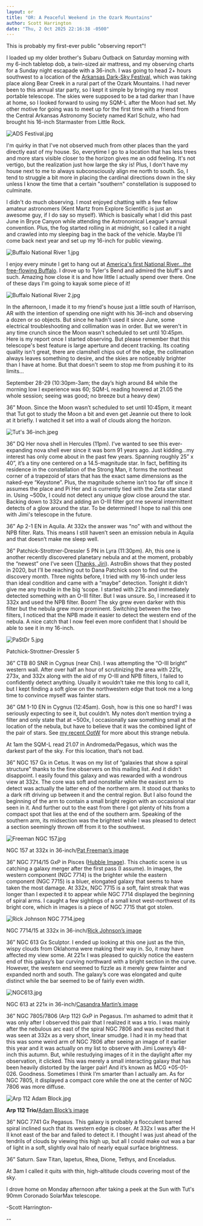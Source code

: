 ```yaml
---
layout: or
title: "OR: A Peaceful Weekend in the Ozark Mountains"
author: Scott Harrington
date: "Thu, 2 Oct 2025 22:16:38 -0500"
---
```

This is probably my first-ever public "observing report"!

I loaded up my older brother's Subaru Outback on Saturday morning with my 6-inch tabletop dob, a twin-sized air mattress, and my observing charts for a Sunday night escapade with a 36-inch. I was going to head 2+ hours southwest to a location of the [Arkansas Dark-Sky Festival,](https://darkskyarkansas.org/darkskyfestival/) which was taking place along Bear Creek in a rural part of the Ozark Mountains. I had never been to this annual star party, so I kept it simple by bringing my most portable telescope. The skies were supposed to be a tad darker than I have at home, so I looked forward to using my SQM-L after the Moon had set. My other motive for going was to meet up for the first time with a friend from the Central Arkansas Astronomy Society named Karl Schulz, who had brought his 16-inch Starmaster from Little Rock.

![ADS Festival.jpg](assets/bfc4b1e8d0df7991156062431d0bac5a0584fd37.jpeg)  

I'm quirky in that I've not observed much from other places than the yard directly east of my house. So, everytime I go to a location that has less trees and more stars visible closer to the horizon gives me an odd feeling. It's not vertigo, but the realization just how large the sky is! Plus, I don't have my house next to me to always subconsciously align me north to south. So, I tend to struggle a bit more in placing the cardinal directions down in the sky unless I know the time that a certain "southern" constellation is supposed to culminate.

I didn't do much observing. I most enjoyed chatting with a few fellow amateur astronomers (Kent Martz from Explore Scientific is just an awesome guy, if I do say so myself). Which is basically what I did this past June in Bryce Canyon while attending the Astronomical League's annual convention. Plus, the fog started rolling in at midnight, so I called it a night and crawled into my sleeping bag in the back of the vehicle. Maybe I'll come back next year and set up my 16-inch for public viewing.

![Buffalo National River 1.jpg](assets/59f96eb9695d111ab96716735a7633ec4f7b50b0.jpeg)

I enjoy every minute I get to hang out at [America's first National River...the free-flowing Buffalo](https://www.nps.gov/buff/index.htm). I drove up to Tyler's Bend and admired the bluff's and such. Amazing how close it is and how little I actually spend over there. One of these days I'm going to kayak some piece of it!

![Buffalo National River 2.jpg](assets/0f8fb3b4da5305ca45ec7d1d1aa823ce73c679a8.jpeg)

In the afternoon, I made it to my friend's house just a little south of Harrison, AR with the intention of spending one night with his 36-inch and observing a dozen or so objects. But since he hadn't used it since June, some electrical troubleshooting and collimation was in order. But we weren't in any time crunch since the Moon wasn't scheduled to set until 10:45pm. Here is my report once I started observing. But please remember that this telescope's best feature is large aperture and decent tracking. Its coating quality isn't great, there are clamshell chips out of the edge, the collimation always leaves something to desire, and the skies are noticeably brighter than I have at home. But that doesn't seem to stop me from pushing it to its limits...  

September 28-29 (10:30pm-3am; the day’s high around 84 while the morning low I experience was 60; SQM-L reading hovered at 21.05 the whole session; seeing was good; no breeze but a heavy dew) 

36” Moon. Since the Moon wasn’t scheduled to set until 10:45pm, it meant that Tut got to study the Moon a bit and even get Jeannie out there to look at it briefly. I watched it set into a wall of clouds along the horizon.

![Tut's 36-inch.jpeg](assets/8f51caec2ad9e484e22c39459842d2a55b0750c8.jpeg)

36” <x-dso>DQ Her</x-dso> nova shell in Hercules (11pm). I’ve wanted to see this ever-expanding nova shell ever since it was born 91 years ago. Just kidding…my interest has only come about in the past few years. Spanning roughly 25” x 40”, it’s a tiny one centered on a 14.5-magnitude star. In fact, befitting its residence in the constellation of the Strong Man, it forms the northeast corner of a trapezoid of stars that has the exact same dimensions as the naked-eye “Keystone”. Plus, the magnitude scheme isn’t too far off since it assumes the place and Pi Her and is currently tied with the Zeta star stand in. Using ~500x, I could not detect any unique glow close around the star. Backing down to 332x and adding an O-III filter got me several intermittent detects of a glow around the star. To be determined! I hope to nail this one with Jimi's telescope in the future.

36” <x-dso simbad="PN Ap 2-1">Ap 2-1</x-dso> EN in Aquila. At 332x the answer was “no” with and without the NPB filter. Rats. This means I still haven’t seen an emission nebula in Aquila and that doesn’t make me sleep well.

36” <x-dso simbad="PN PaStDr 5">Patchick-Strottner-Dressler 5</x-dso> PN in Lyra (11:30pm). Ah, this one is another recently discovered planetary nebula and at the moment, probably the “newest” one I’ve seen ([Thanks, Jiri](https://www.cloudynights.com/topic/976949-pastdr-5-planetary-nebula-candidate-in-lyra/)). AstroBin shows that they posted in 2020, but I’ll be reaching out to Dana Patchick soon to find out the discovery month. Three nights before, I tried with my 16-inch under less than ideal condition and came with a “maybe” detection. Tonight it didn’t give me any trouble in the big ‘scope. I started with 221x and immediately detected something with an O-III filter. But I was unsure. So, I increased it to 332x and used the NPB filter. Boom! The sky grew even darker with this filter but the nebula grew more prominent. Switching between the two filters, I noticed that the NPB made it easier to detect the western end of the nebula. A nice catch that I now feel even more confident that I should be able to see it in my 16-inch.

![PaStDr 5.jpg](assets/912380619e80fb4de124bcf469949a7a64213920.jpeg)

Patchick-Strottner-Dressler 5

36” <x-dso>CTB 80</x-dso> SNR in Cygnus (near Chi). I was attempting the “O-III bright” western wall. After over half an hour of scrutinizing the area with 221x, 273x, and 332x along with the aid of my O-III and NPB filters, I failed to confidently detect anything. Usually it wouldn’t take me this long to call it, but I kept finding a soft glow on the northwestern edge that took me a long time to convince myself was fainter stars.

36” <x-dso>GM 1-10</x-dso> EN in Cygnus (12:45am). Gosh, how is this one so hard? I was seriously expecting to see it, but couldn’t. My notes don’t mention trying a filter and only state that at ~500x, I occasionally saw something small at the location of the nebula, but have to believe that it was the combined light of the pair of stars. See [my recent OotW](https://www.deepskyforum.com/showthread.php?1873-Object-of-the-Week-September-28th-2025-%E2%80%93-Gyulbudaghian-Magakian-1-10) for more about this strange nebula.

At 1am the SQM-L read 21.07 in Andromeda/Pegasus, which was the darkest part of the sky. For this location, that’s not bad.

36” <x-dso>NGC 157</x-dso> Gx in Cetus. It was on my list of “galaxies that show a spiral structure” thanks to the fine observers on this mailing list. And it didn’t disappoint. I easily found this galaxy and was rewarded with a wondrous view at 332x. The core was soft and nonstellar while the easiest arm to detect was actually the latter end of the northern arm. It stood out thanks to a dark rift driving up between it and the central region. But I also found the beginning of the arm to contain a small bright region with an occasional star seen in it. And further out to the east from there I got plenty of hits from a compact spot that lies at the end of the southern arm. Speaking of the southern arm, its midsection was the brightest while I was pleased to detect a section seemingly thrown off from it to the southwest.

![Freeman NGC 157.jpg](assets/fcd3a8afab57f6f6a8c623663fd597abfc98f6dc.jpeg)

NGC 157 at 332x in 36-inch/[Pat Freeman’s image](http://www.astro-pat.com/Galaxies/NGC157-22-110912.htm)

36” <x-dso>NGC 7714</x-dso>/15 GxP in Pisces ([Hubble Image](https://sci.esa.int/web/hubble/-/55344-the-tell-tale-signs-of-a-galactic-merger-heic1503)). This chaotic scene is us catching a galaxy merger after the first pass (I assume). In images, the western component (NGC 7714) is the brighter while the eastern component (NGC 7715) is a bluer, elongated galaxy that seems to have taken the most damage. At 332x, NGC 7715 is a soft, faint streak that was longer than I expected it to appear while NGC 7714 displayed the beginning of spiral arms. I caught a few sightings of a small knot west-northwest of its bright core, which in images is a piece of NGC 7715 that got stolen.

![Rick Johnson NGC 7714.jpeg](assets/4b497c0480a94a7d6ea032721c8a776ae37db8c2.jpeg)

NGC 7714/15 at 332x in 36-inch/[Rick Johnson’s image](https://images.mantrapskies.com/catalog/ARP-GALAXIES/ARP284-NGC7714-NGC7715/index.htm)

36” <x-dso>NGC 613</x-dso> Gx Sculptor. I ended up looking at this one just as the thin, wispy clouds from Oklahoma were making their way in. So, it may have affected my view some. At 221x I was pleased to quickly notice the eastern end of this galaxy’s bar curving northward with a bright section in the curve. However, the western end seemed to fizzle as it merely grew fainter and expanded north and south. The galaxy’s core was elongated and quite distinct while the bar seemed to be of fairly even width.

![NGC613.jpg](assets/b8445708f58b63b4e11f310e3ac75be4bacddd23.jpeg)

NGC 613 at 221x in 36-inch/[Casandra Martin’s image](https://telescope.live/gallery/ngc-613-barred-spiral-galaxy)

36” <x-dso>NGC 7805</x-dso>/7806 (Arp 112) GxP in Pegasus. I’m ashamed to admit that it was only after I observed this pair that I realized it was a trio. I was mainly after the nebulous arc east of the spiral NGC 7806 and was excited that it was seen at 332x as a very short, linear smudge. I had it in my head that this was some weird arm of NGC 7806 after seeing an image of it earlier this year and it was actually on my list to observe with Jimi Lowrey’s 48-inch this autumn. But, while restudying images of it in the daylight after my observation, it clicked. This was merely a small interacting galaxy that has been heavily distorted by the larger pair! And it’s known as MCG +05-01-026. Goodness. Sometimes I think I’m smarter than I actually am. As for NGC 7805, it displayed a compact core while the one at the center of NGC 7806 was more diffuse.

  
![Arp 112 Adam Block.jpg](assets/5ab8c4c6d16707c84921365277e5b90e92156b74.jpeg)

**Arp 112 Trio/**[Adam Block’s image](https://planetary.s3.amazonaws.com/web/assets/pictures/20151113_n7806.jpg)

36” <x-dso>NGC 7741</x-dso> Gx Pegasus. This galaxy is probably a flocculent barred spiral inclined such that its western edge is closer. At 332x I was after the H II knot east of the bar and failed to detect it. I thought I was just ahead of the tendrils of clouds by viewing this high up, but all I could make out was a bar of light in a soft, slightly oval halo of nearly equal surface brightness.

36” Saturn. Saw Titan, Iapetus, Rhea, Dione, Tethys, and Enceladus.

At 3am I called it quits with thin, high-altitude clouds covering most of the sky.

I drove home on Monday afternoon after taking a peek at the Sun with Tut's 90mm Coronado SolarMax telescope.

-Scott Harrington-

--   